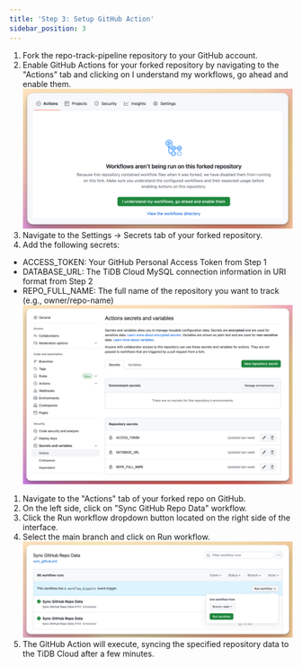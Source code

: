 ```yaml
---
title: 'Step 3: Setup GitHub Action'
sidebar_position: 3
---
```


1. Fork the repo-track-pipeline repository to your GitHub account.
2. Enable GitHub Actions for your forked repository by navigating to the "Actions" tab and clicking on I understand my workflows, go ahead and enable them.
![](/img/workshop/enable-github-action.png)
1. Navigate to the Settings -> Secrets tab of your forked repository.
2. Add the following secrets:
- ACCESS_TOKEN: Your GitHub Personal Access Token from Step 1
- DATABASE_URL: The TiDB Cloud MySQL connection information in URI format from Step 2
- REPO_FULL_NAME: The full name of the repository you want to track (e.g., owner/repo-name)
![](/img/workshop/add-secrets.png)
1. Navigate to the "Actions" tab of your forked repo on GitHub.
2. On the left side, click on "Sync GitHub Repo Data" workflow.
3. Click the Run workflow dropdown button located on the right side of the interface.
4. Select the main branch and click on Run workflow.
![](/img/workshop/run-workflow.png)
1. The GitHub Action will execute, syncing the specified repository data to the TiDB Cloud after a few minutes.
